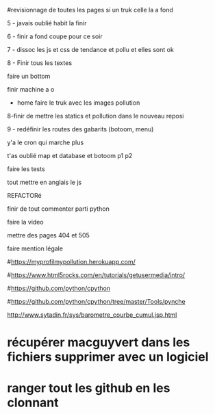 #revisionnage de toutes les pages si un truk celle la a fond

5 - javais oublié habit la finir

6 - finir a fond coupe pour ce soir

7 - dissoc les js et css de tendance et pollu et elles sont ok

8 - Finir tous les textes

faire un bottom

finir machine a o

-  home faire le truk avec les images pollution

8-finir de mettre les statics et pollution dans le nouveau reposi

9 - redéfinir les routes des gabarits (botoom, menu)

y'a le cron qui marche plus

t'as oublié map et database et botoom p1 p2

faire les tests

tout mettre en anglais le js

REFACTORé

finir de tout commenter parti python 

faire la video

mettre des pages 404 et 505

faire mention légale






#https://myprofilmypollution.herokuapp.com/

#https://www.html5rocks.com/en/tutorials/getusermedia/intro/

#https://github.com/python/cpython

#https://github.com/python/cpython/tree/master/Tools/pynche

 http://www.sytadin.fr/sys/barometre_courbe_cumul.jsp.html














# récupérer macguyvert dans les fichiers supprimer avec un logiciel 

# ranger tout les github en les clonnant

